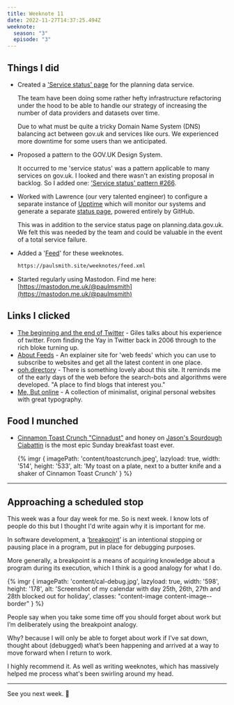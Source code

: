 ```yaml
---
title: Weeknote 11
date: 2022-11-27T14:37:25.494Z
weeknote:
  season: "3"
  episode: "3"
---
```


## Things I did

- Created a ['Service status' page](https://www.planning.data.gov.uk/service-status) for the planning data service.

  The team have been doing some rather hefty infrastructure refactoring under the hood to be able to handle our strategy of increasing the number of data providers and datasets over time.

  Due to what must be quite a tricky Domain Name System (DNS) balancing act between gov.uk and services like ours. We experienced more downtime for some users than we anticipated.

- Proposed a pattern to the GOV.UK Design System.

  It occurred to me 'service status' was a pattern applicable to many services on gov.uk. I looked and there wasn't an existing proposal in backlog. So I added one: ['Service status' pattern #266](https://github.com/alphagov/govuk-design-system-backlog/issues/266).

- Worked with Lawrence (our very talented engineer) to configure a separate instance of [Upptime](https://upptime.js.org/) which will monitor our systems and generate a separate [status page](https://service-status.planning.data.gov.uk/), powered entirely by GitHub.

  This was in addition to the service status page on planning.data.gov.uk. We felt this was needed by the team and could be valuable in the event of a total service failure.

- Added a '[Feed](https://aboutfeeds.com/)' for these weeknotes.

  ```html
  https://paulsmith.site/weeknotes/feed.xml
  ```

- Started regularly using Mastodon. Find me here: [https://mastodon.me.uk/@paulmsmith](https://mastodon.me.uk/@paulmsmith)

## Links I clicked

- [The beginning and the end of Twitter](https://gilest.org/end-twitter.html) - Giles talks about his experience of twitter. From finding the Yay in Twitter back in 2006 through to the rich bloke turning up.
- [About Feeds](https://aboutfeeds.com/) - An explainer site for 'web feeds' which you can use to subscribe to websites and get all the latest content in one place.
- [ooh.directory](https://ooh.directory/) - There is something lovely about this site. It reminds me of the early days of the web before the search-bots and algorithms were developed. "A place to find blogs that interest you."
- [Me, But online](https://www.mebut.online/) - A collection of minimalist, original personal websites with great typography.

## Food I munched

- [Cinnamon Toast Crunch "Cinnadust"](https://www.cerealkillercafe.co.uk/products/cinnadust) and honey on [Jason's Sourdough Ciabattin](https://www.jasonssourdough.co.uk/pages/ciabattin) is the most epic Sunday breakfast toast ever.

  {% imgr { imagePath: 'content/toastcrunch.jpeg', lazyload: true, width: '514', height: '533', alt: 'My toast on a plate, next to a butter knife and a shaker of Cinnamon Toast Crunch' } %}

---

## Approaching a scheduled stop

This week was a four day week for me. So is next week. I know lots of people do this but I thought I'd write again why it is important for me.

In software development, a ‘[breakpoint](https://en.wikipedia.org/wiki/Breakpoint)’ is an intentional stopping or pausing place in a program, put in place for debugging purposes.

More generally, a breakpoint is a means of acquiring knowledge about a program during its execution, which I think is a good analogy for what I do.

{% imgr { imagePath: 'content/cal-debug.jpg', lazyload: true, width: '598', height: '178', alt: 'Screenshot of my calendar with day 25th, 26th, 27th and 28th blocked out for holiday', classes: "content-image content-image--border" } %}

People say when you take some time off you should forget about work but I’m deliberately using the breakpoint analogy.

Why? because I will only be able to forget about work if I’ve sat down, thought about (debugged) what’s been happening and arrived at a way to move forward when I return to work.

I highly recommend it. As well as writing weeknotes, which has massively helped me process what's been swirling around my head.

---

See you next week. 👋
